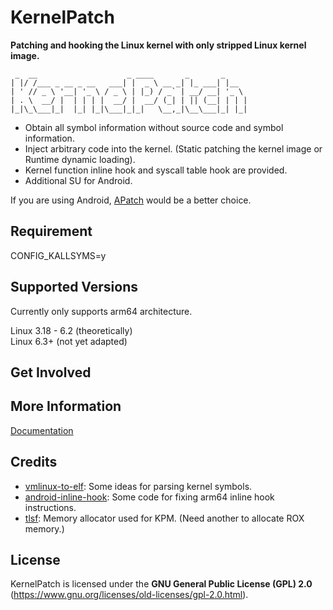 # KernelPatch

**Patching and hooking the Linux kernel with only stripped Linux kernel image.**

``` shell
 _  __                    _ ____       _       _     
| |/ /___ _ __ _ __   ___| |  _ \ __ _| |_ ___| |__  
| ' // _ \ '__| '_ \ / _ \ | |_) / _` | __/ __| '_ \ 
| . \  __/ |  | | | |  __/ |  __/ (_| | || (__| | | |
|_|\_\___|_|  |_| |_|\___|_|_|   \__,_|\__\___|_| |_|

```

- Obtain all symbol information without source code and symbol information.
- Inject arbitrary code into the kernel. (Static patching the kernel image or Runtime dynamic loading).
- Kernel function inline hook and syscall table hook are provided.
- Additional SU for Android.

If you are using Android, [APatch](https://github.com/bmax121/APatch) would be a better choice.

## Requirement

CONFIG_KALLSYMS=y  

## Supported Versions

Currently only supports arm64 architecture.  

Linux 3.18 - 6.2 (theoretically)  
Linux 6.3+ (not yet adapted)  

## Get Involved

## More Information

[Documentation](./doc/)

## Credits

- [vmlinux-to-elf](https://github.com/marin-m/vmlinux-to-elf): Some ideas for parsing kernel symbols.
- [android-inline-hook](https://github.com/bytedance/android-inline-hook): Some code for fixing arm64 inline hook instructions.
- [tlsf](https://github.com/mattconte/tlsf): Memory allocator used for KPM. (Need another to allocate ROX memory.)

## License

KernelPatch is licensed under the **GNU General Public License (GPL) 2.0** (<https://www.gnu.org/licenses/old-licenses/gpl-2.0.html>).
